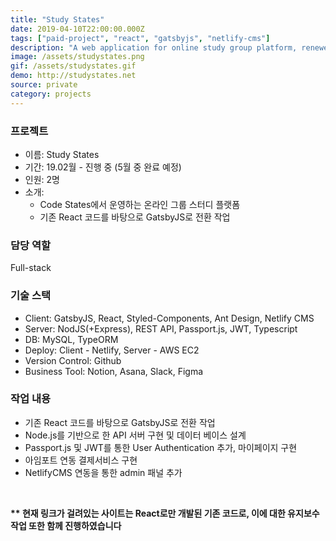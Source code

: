 ```yaml
---
title: "Study States"
date: 2019-04-10T22:00:00.000Z
tags: ["paid-project", "react", "gatsbyjs", "netlify-cms"]
description: "A web application for online study group platform, renewed by GatsbyJS"
image: /assets/studystates.png
gif: /assets/studystates.gif
demo: http://studystates.net
source: private
category: projects
---
```


### 프로젝트

- 이름: Study States
- 기간: 19.02월 - 진행 중 (5월 중 완료 예정)
- 인원: 2명
- 소개:
  - Code States에서 운영하는 온라인 그룹 스터디 플랫폼
  - 기존 React 코드를 바탕으로 GatsbyJS로 전환 작업

### 담당 역할

Full-stack

### 기술 스택

- Client: GatsbyJS, React, Styled-Components, Ant Design, Netlify CMS
- Server: NodJS(+Express), REST API, Passport.js, JWT, Typescript
- DB: MySQL, TypeORM
- Deploy: Client - Netlify, Server - AWS EC2
- Version Control: Github
- Business Tool: Notion, Asana, Slack, Figma

### 작업 내용

- 기존 React 코드를 바탕으로 GatsbyJS로 전환 작업
- Node.js를 기반으로 한 API 서버 구현 및 데이터 베이스 설계
- Passport.js 및 JWT를 통한 User Authentication 추가, 마이페이지 구현
- 아임포트 연동 결제서비스 구현
- NetlifyCMS 연동을 통한 admin 패널 추가

<br />

**\*\* 현재 링크가 걸려있는 사이트는 React로만 개발된 기존 코드로, 이에 대한 유지보수 작업 또한 함께 진행하였습니다**
